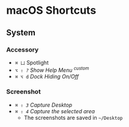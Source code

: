 # macOS Shortcuts

## System

### Accessory

- `⌘ 凵` Spotlight
- _`⌥ ⇧ ?` Show Help Menu_ <sup>_custom_</sup>
- `⌘ ⌥ d` _Dock Hiding On/Off_

### Screenshot

- _`⌘ ⇧ 3` Capture Desktop_
- _`⌘ ⇧ 4` Capture the selected area_
    - The screenshots are saved in `~/Desktop`
